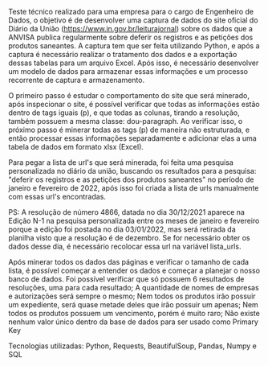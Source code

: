 Teste técnico realizado para uma empresa para o cargo de Engenheiro de Dados, o objetivo é de desenvolver uma captura de dados do site oficial do Diário da União (https://www.in.gov.br/leiturajornal) sobre os dados que a ANVISA publica regularmente sobre deferir os registros e as petições dos produtos saneantes. A captura tem que ser feita utilizando Python, e após a captura é necessário realizar o tratamento dos dados e a exportação dessas tabelas para um arquivo Excel. Após isso, é necessário desenvolver um modelo de dados para armazenar essas informações e um processo recorrente de captura e armazenamento.

O primeiro passo é estudar o comportamento do site que será minerado, após inspecionar o site, é possível verificar que todas as informações estão dentro de tags iguais (p), e que todas as colunas, tirando a resolução, também possuem a mesma classe: dou-paragraph. Ao verificar isso, o próximo passo é minerar todas as tags (p) de maneira não estruturada, e então processar essas informações separadamente e adicionar elas a uma tabela de dados em formato xlsx (Excel).

Para pegar a lista de url's que será minerada, foi feita uma pesquisa personalizada no diário da união, buscando os resultados para a pesquisa: "deferir os registros e as petições dos produtos saneantes" no período de janeiro e fevereiro de 2022, após isso foi criada a lista de urls manualmente com essas url's encontradas.

PS: A resolução de número 4866, datada no dia 30/12/2021 aparece na Edição N-1 na pesquisa personalizada entre os meses de janeiro e fevereiro porque a edição foi postada no dia 03/01/2022, mas será retirada da planilha visto que a resolução é de dezembro. Se for necessário obter os dados desse dia, é necessário recolocar essa url na variável lista_urls.

Após minerar todos os dados das páginas e verificar o tamanho de cada lista, é possível começar a entender os dados e começar a planejar o nosso banco de dados. Foi possível verificar que só possuem 6 resultados de resoluções, uma para cada resultado; A quantidade de nomes de empresas e autorizações será sempre o mesmo; Nem todos os produtos irão possuir um expediente, será quase metade deles que irão possuir um apenas; Nem todos os produtos possuem um vencimento, porém é muito raro; Não existe nenhum valor único dentro da base de dados para ser usado como Primary Key

Tecnologias utilizadas: Python, Requests, BeautifulSoup, Pandas, Numpy e SQL
